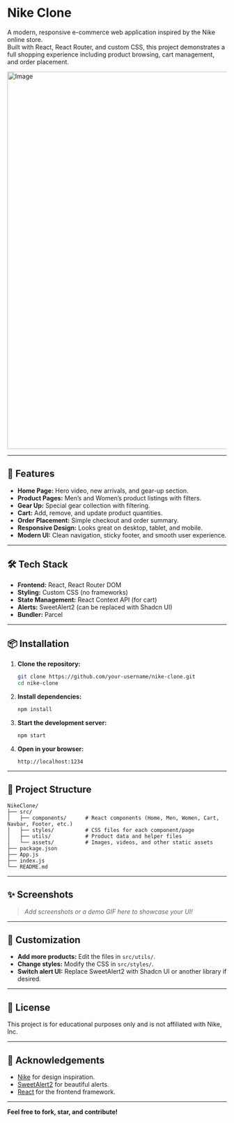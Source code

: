 # Nike Clone

A modern, responsive e-commerce web application inspired by the Nike online store.  
Built with React, React Router, and custom CSS, this project demonstrates a full shopping experience including product browsing, cart management, and order placement.

<img width="1920" height="865" alt="Image" src="https://github.com/user-attachments/assets/33729c4b-05b2-4f45-a157-d1ad063b2445" />

---

## 🚀 Features

- **Home Page:** Hero video, new arrivals, and gear-up section.
- **Product Pages:** Men’s and Women’s product listings with filters.
- **Gear Up:** Special gear collection with filtering.
- **Cart:** Add, remove, and update product quantities.
- **Order Placement:** Simple checkout and order summary.
- **Responsive Design:** Looks great on desktop, tablet, and mobile.
- **Modern UI:** Clean navigation, sticky footer, and smooth user experience.

---

## 🛠️ Tech Stack

- **Frontend:** React, React Router DOM
- **Styling:** Custom CSS (no frameworks)
- **State Management:** React Context API (for cart)
- **Alerts:** SweetAlert2 (can be replaced with Shadcn UI)
- **Bundler:** Parcel

---

## 📦 Installation

1. **Clone the repository:**
   ```bash
   git clone https://github.com/your-username/nike-clone.git
   cd nike-clone
   ```

2. **Install dependencies:**
   ```bash
   npm install
   ```

3. **Start the development server:**
   ```bash
   npm start
   ```

4. **Open in your browser:**
   ```
   http://localhost:1234
   ```

---

## 📁 Project Structure

```
NikeClone/
├── src/
│   ├── components/      # React components (Home, Men, Women, Cart, Navbar, Footer, etc.)
│   ├── styles/          # CSS files for each component/page
│   ├── utils/           # Product data and helper files
│   └── assets/          # Images, videos, and other static assets
├── package.json
├── App.js
├── index.js
└── README.md
```

---

## ✨ Screenshots

> _Add screenshots or a demo GIF here to showcase your UI!_

---

## 📝 Customization

- **Add more products:** Edit the files in `src/utils/`.
- **Change styles:** Modify the CSS in `src/styles/`.
- **Switch alert UI:** Replace SweetAlert2 with Shadcn UI or another library if desired.

---

## 📄 License

This project is for educational purposes only and is not affiliated with Nike, Inc.

---

## 🙌 Acknowledgements

- [Nike](https://www.nike.com/) for design inspiration.
- [SweetAlert2](https://sweetalert2.github.io/) for beautiful alerts.
- [React](https://reactjs.org/) for the frontend framework.

---

**Feel free to fork, star, and contribute!** 
